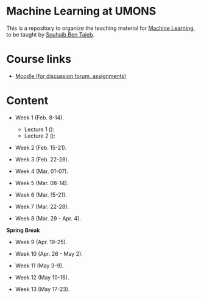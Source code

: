 # Machine Learning at UMONS

This is a repository to organize the teaching material for [Machine Learning](http://applications.umons.ac.be/web/en/pde/2020-2021/aa/S-INFO-256.htm), to be taught by [Souhaib Ben Taieb](http://www.souhaib-bentaieb.com).

# Course links

- [Moodle (for discussion forum, assignments)](https://moodle.umons.ac.be/course/view.php?id=2785)

# Content

- Week 1 (Feb. 8-14). 
  - Lecture 1 ():
  - Lecture 2 ():
  
- Week 2 (Feb. 15-21).

- Week 3 (Feb. 22-28).

- Week 4 (Mar. 01-07).

- Week 5 (Mar. 08-14).

- Week 6 (Mar. 15-21).

- Week 7 (Mar. 22-28).

- Week 8 (Mar. 29 - Apr. 4).

**Spring Break**

- Week 9 (Apr. 19-25).

- Week 10 (Apr. 26 - May 2).

- Week 11 (May 3-9).

- Week 12 (May 10-16).

- Week 13 (May 17-23).




